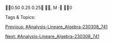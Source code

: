 0.50
0.25
0.25
, M ·
0

   Tags & Topics:
   

[Previous: #Analysis-Lineare_Algebra-230308_741](Analysis-Lineare_Algebra-230308_741.md)

[Next: #Analysis-Lineare_Algebra-230308_741](Analysis-Lineare_Algebra-230308_741.md)